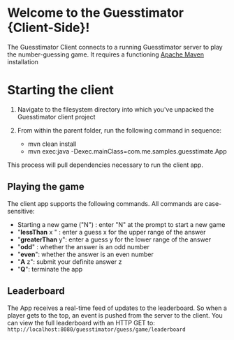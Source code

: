 # Welcome to the Guesstimator  {Client-Side}!

The Guesstimator Client connects to a running Guesstimator server to play the number-guessing game. It requires a functioning [Apache Maven](https://maven.apache.org/) installation


# Starting the client

 1. Navigate to the filesystem directory into which you've unpacked the Guesstimator client project
 2. From within the parent folder, run the following command in sequence: 
 
  	 - mvn clean install 
	 - mvn exec:java -Dexec.mainClass=com.me.samples.guesstimate.App


This process will pull dependencies necessary to run the client app.

 
 
## Playing the game

The client app supports the following commands. All commands are case-sensitive:
 - Starting a new game ("N") : enter "N" at the prompt to start a new game
 - "**lessThan** x " :  enter a guess x for the upper range of the answer 
 - "**greaterThan** y": enter a guess y for the lower range of the answer
 - "**odd**" : whether the answer is an odd number
 - "**even**": whether the answer is an even number
 - "**A** z": submit your definite answer z 	 
 - "**Q**": terminate the app

## Leaderboard
The App receives a real-time feed of updates to the leaderboard. So when a player gets to the top, an event is pushed from the server to the client. You can view the full leaderboard with an HTTP GET to: `http://localhost:8080/guesstimator/guess/game/leaderboard`
